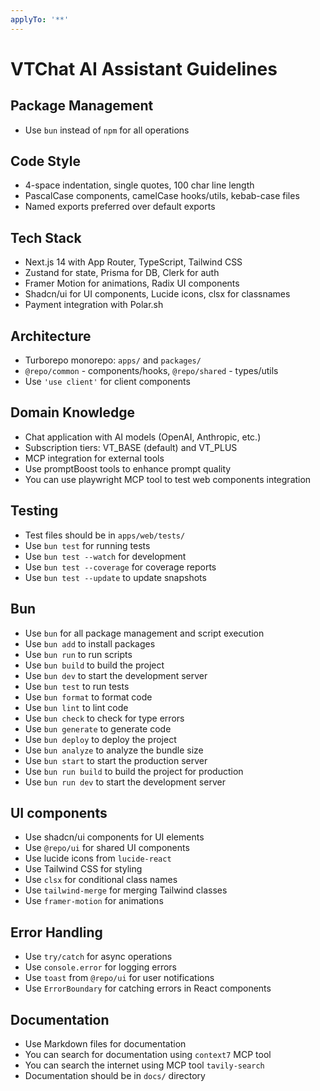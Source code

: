```yaml
---
applyTo: '**'
---
```


# VTChat AI Assistant Guidelines

## Package Management

- Use `bun` instead of `npm` for all operations

## Code Style

- 4-space indentation, single quotes, 100 char line length
- PascalCase components, camelCase hooks/utils, kebab-case files
- Named exports preferred over default exports

## Tech Stack

- Next.js 14 with App Router, TypeScript, Tailwind CSS
- Zustand for state, Prisma for DB, Clerk for auth
- Framer Motion for animations, Radix UI components
- Shadcn/ui for UI components, Lucide icons, clsx for classnames
- Payment integration with Polar.sh

## Architecture

- Turborepo monorepo: `apps/` and `packages/`
- `@repo/common` - components/hooks, `@repo/shared` - types/utils
- Use `'use client'` for client components

## Domain Knowledge

- Chat application with AI models (OpenAI, Anthropic, etc.)
- Subscription tiers: VT_BASE (default) and VT_PLUS
- MCP integration for external tools
- Use promptBoost tools to enhance prompt quality
- You can use playwright MCP tool to test web components integration

## Testing

- Test files should be in `apps/web/tests/`
- Use `bun test` for running tests
- Use `bun test --watch` for development
- Use `bun test --coverage` for coverage reports
- Use `bun test --update` to update snapshots

## Bun

- Use `bun` for all package management and script execution
- Use `bun add` to install packages
- Use `bun run` to run scripts
- Use `bun build` to build the project
- Use `bun dev` to start the development server
- Use `bun test` to run tests
- Use `bun format` to format code
- Use `bun lint` to lint code
- Use `bun check` to check for type errors
- Use `bun generate` to generate code
- Use `bun deploy` to deploy the project
- Use `bun analyze` to analyze the bundle size
- Use `bun start` to start the production server
- Use `bun run build` to build the project for production
- Use `bun run dev` to start the development server

## UI components

- Use shadcn/ui components for UI elements
- Use `@repo/ui` for shared UI components
- Use lucide icons from `lucide-react`
- Use Tailwind CSS for styling
- Use `clsx` for conditional class names
- Use `tailwind-merge` for merging Tailwind classes
- Use `framer-motion` for animations

## Error Handling

- Use `try/catch` for async operations
- Use `console.error` for logging errors
- Use `toast` from `@repo/ui` for user notifications
- Use `ErrorBoundary` for catching errors in React components

## Documentation

- Use Markdown files for documentation
- You can search for documentation using `context7` MCP tool
- You can search the internet using MCP tool `tavily-search`
- Documentation should be in `docs/` directory
